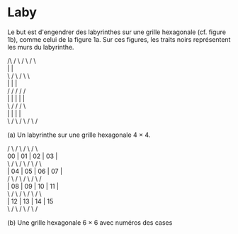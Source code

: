 # Laby

Le but est d'engendrer des labyrinthes sur une grille hexagonale (cf. figure 1b), comme celui de la figure 1a. 
Sur ces figures, les traits noirs représentent les murs du labyrinthe.


 /\ / \ / \ / \  
           |   |  
 \ / \ /     \   \  
  |       |       |  
 /   /   /   /   /  
|   |   |   |   |  
 \ /   /   /     \  
  |   |   |   |  
   \ / \ / \ / \ /  

(a) Un labyrinthe sur une grille hexagonale 4 × 4.

 /  \ /  \ /  \ /  \  
  00 | 01 | 02 | 03 |  
 \  / \  / \  / \  / \  
  | 04 | 05 | 06 | 07 |  
 /  \ /  \ /  \ /  \ /  
| 08 | 09 | 10 | 11 |  
 \  / \  / \  / \  / \  
  | 12 | 13 | 14 | 15  
   \  / \  / \  / \  /  

(b) Une grille hexagonale 6 × 6 avec numéros des cases

